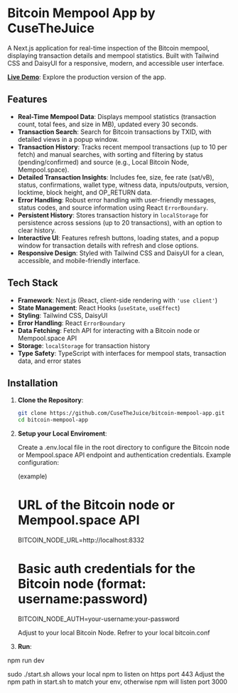# Bitcoin Mempool App by CuseTheJuice

A Next.js application for real-time inspection of the Bitcoin mempool, displaying transaction details and mempool statistics. Built with Tailwind CSS and DaisyUI for a responsive, modern, and accessible user interface.

**[Live Demo](https://bitcoin-mempool-app.vercel.app/)**: Explore the production version of the app.

## Features

- **Real-Time Mempool Data**: Displays mempool statistics (transaction count, total fees, and size in MB), updated every 30 seconds.
- **Transaction Search**: Search for Bitcoin transactions by TXID, with detailed views in a popup window.
- **Transaction History**: Tracks recent mempool transactions (up to 10 per fetch) and manual searches, with sorting and filtering by status (pending/confirmed) and source (e.g., Local Bitcoin Node, Mempool.space).
- **Detailed Transaction Insights**: Includes fee, size, fee rate (sat/vB), status, confirmations, wallet type, witness data, inputs/outputs, version, locktime, block height, and OP_RETURN data.
- **Error Handling**: Robust error handling with user-friendly messages, status codes, and source information using React `ErrorBoundary`.
- **Persistent History**: Stores transaction history in `localStorage` for persistence across sessions (up to 20 transactions), with an option to clear history.
- **Interactive UI**: Features refresh buttons, loading states, and a popup window for transaction details with refresh and close options.
- **Responsive Design**: Styled with Tailwind CSS and DaisyUI for a clean, accessible, and mobile-friendly interface.

## Tech Stack

- **Framework**: Next.js (React, client-side rendering with `'use client'`)
- **State Management**: React Hooks (`useState`, `useEffect`)
- **Styling**: Tailwind CSS, DaisyUI
- **Error Handling**: React `ErrorBoundary`
- **Data Fetching**: Fetch API for interacting with a Bitcoin node or Mempool.space API
- **Storage**: `localStorage` for transaction history
- **Type Safety**: TypeScript with interfaces for mempool stats, transaction data, and error states

## Installation

1. **Clone the Repository**:
   ```bash
   git clone https://github.com/CuseTheJuice/bitcoin-mempool-app.git
   cd bitcoin-mempool-app

2. **Setup your Local Enviroment**:

   Create a .env.local file in the root directory to configure the Bitcoin node or Mempool.space API endpoint and authentication credentials. Example configuration:

   (example)

   # URL of the Bitcoin node or Mempool.space API
   BITCOIN_NODE_URL=http://localhost:8332

   # Basic auth credentials for the Bitcoin node (format: username:password)
   BITCOIN_NODE_AUTH=your-username:your-password

   Adjust to your local Bitcoin Node.  Refrer to your local bitcoin.conf

3. **Run**:

npm run dev   

sudo ./start.sh allows your local npm to listen on https port 443
Adjust the npm path in start.sh to match your env, otherwise npm will listen port 3000